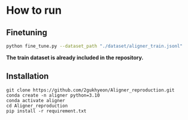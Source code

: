 # How to run
## Finetuning
```bash
python fine_tune.py --dataset_path "./dataset/aligner_train.jsonl"
```
**The train dataset is already included in the repository.**



## Installation
```
git clone https://github.com/2gukhyeon/Aligner_reproduction.git
conda create -n aligner python=3.10
conda activate aligner
cd Aligner_reproduction
pip install -r requirement.txt
```
